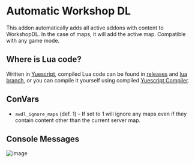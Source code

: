 # Automatic Workshop DL
This addon automatically adds all active addons with content to WorkshopDL.
In the case of maps, it will add the active map.
Compatible with any game mode.

## Where is Lua code?
Written in [Yuescript](https://github.com/pigpigyyy/Yuescript), compiled Lua code can be found in [releases](https://github.com/Pika-Software/automatic-workshop-dl/releases) and [lua branch](https://github.com/Pika-Software/automatic-workshop-dl/tree/lua), or you can compile it yourself using compiled [Yuescript Compiler](https://github.com/pigpigyyy/Yuescript/releases/latest).

## ConVars
- `awdl_ignore_maps` (def. 1) - If set to 1 will ignore any maps even if they contain content other than the current server map.

## Console Messages
![image](https://github.com/Pika-Software/automatic-workshop-dl/assets/44779902/79784f1c-23b6-4876-8b41-cf7d66302efb)
